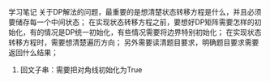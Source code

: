 学习笔记
 关于DP解法的问题，最重要的是想清楚状态转移方程是什么，并且必须要储存每一个中间状态；
 在实现状态转移方程之前，要想好DP矩阵需要怎样的初始化，有的情况是DP统一初始化，有些情况需要将边界特别初始化；
 在实现状态转移方程时，需要想清楚遍历方向；
 另外需要读清题目要求，明确题目要求需要返回什么结果；
 1. 回文子串：需要把对角线初始化为True